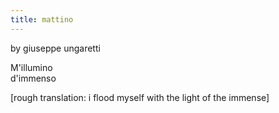 ```yaml
---
title: mattino
---
```

by giuseppe ungaretti

M'illumino  
d'immenso  


[rough translation: i flood myself with the light of the immense]

